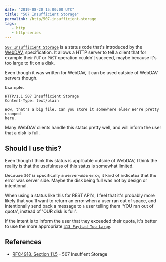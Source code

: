 ```yaml
---
date: "2019-08-20 15:00:00 UTC"
title: "507 Insufficient Storage"
permalink: /http/507-insufficient-storage
tags:
   - http
   - http-series
---
```


[`507 Insufficient Storage`][1] is a status code that's introduced by the
[WebDAV][2], specification. It allows a HTTP server to tell a client that
for example their `PUT` or `POST` operation couldn't succeed, maybe because
it's too large to fit on a disk.

Even though it was written for WebDAV, it can be used outside of WebDAV
servers though.

Example:

```http
HTTP/1.1 507 Insufficient Storage
Content-Type: text/plain

Wow, that's a big file. Can you store it somewhere else? We're pretty cramped
here.
```

Many WebDAV clients handle this status pretty well, and will inform the user
that a disk is full.

Should I use this?
------------------

Even though I think this status is applicable outside of WebDAV, I think the
reality is that the usefulness of this status is somewhat limited.

Because `507` is specifically a server-side error, it kind of indicates that
the error was server side. Maybe the disk being full was not by design or
intentional.

When using a status like this for REST API's, I feel that it's probably more
likely that you'll want to return an error when a user ran out of space, and
intentionally send back a message to a user telling them 'YOU ran out of quota',
instead of 'OUR disk is full'.

If the intent is to inform the user that they exceeded their quota, it's better
to use the more appropriate [`413 Payload Too Large`][3].


References
----------

* [RFC4918, Section 11.5][3] - 507 Insuffient Storage

[1]: https://tools.ietf.org/html/rfc4918#section-11.5 "507 Insufficient Storage"
[2]: https://tools.ietf.org/html/rfc4918 "HTTP Extensions for Web Distributed Authoring and Versioning (WebDAV)"
[3]: /http/413-payload-too-large "413 Payload Too Large"
